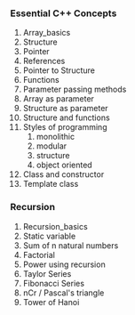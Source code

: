 ### Essential C++ Concepts
1. Array_basics
2. Structure
3. Pointer
4. References
5. Pointer to Structure
6. Functions
7. Parameter passing methods
8. Array as parameter
9. Structure as parameter
10. Structure and functions
11. Styles of programming
    1.  monolithic
    2.  modular
    3.  structure
    4.  object oriented
12. Class and constructor
13. Template class

### Recursion
1. Recursion_basics
2. Static variable
3. Sum of n natural numbers
4. Factorial
5. Power using recursion
6. Taylor Series
7. Fibonacci Series
8. nCr / Pascal's triangle
9. Tower of Hanoi